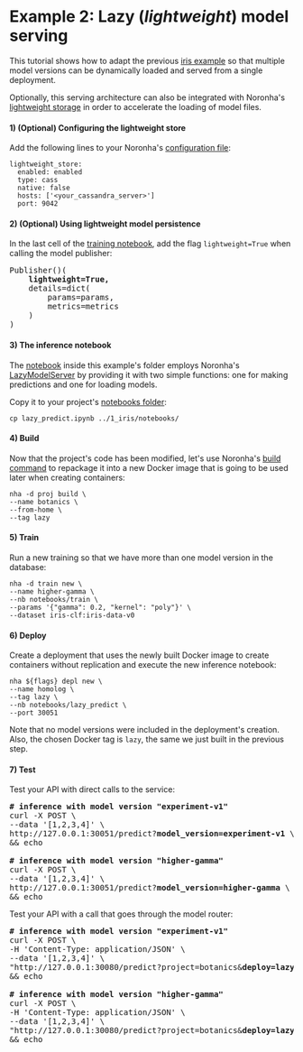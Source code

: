 
# Example 2: Lazy (*lightweight*) model serving

This tutorial shows how to adapt the previous [iris example](https://gitlab.eva.bot/asseteva/noronha-dataops/blob/master/examples/1_iris/)
so that multiple model versions can be dynamically loaded and served from a single deployment.

Optionally, this serving architecture can also be integrated with Noronha's [lightweight storage](https://noronha-dataops.readthedocs.io/en/latest/use_guide/configuration.html#lightweight-store)
in order to accelerate the loading of model files.

#### 1) (Optional) Configuring the lightweight store

Add the following lines to your Noronha's [configuration file](https://noronha-dataops.readthedocs.io/en/latest/use_guide/configuration.html#configuration-files):

```
lightweight_store:
  enabled: enabled
  type: cass
  native: false
  hosts: ['<your_cassandra_server>']
  port: 9042
```

#### 2) (Optional) Using lightweight model persistence

In the last cell of the [training notebook](https://gitlab.eva.bot/asseteva/noronha-dataops/blob/master/examples/1_iris/notebooks/train.ipynb),
add the flag `lightweight=True` when calling the model publisher:

<pre>
Publisher()(
    <b>lightweight=True,</b>
    details=dict(
        params=params,
        metrics=metrics
    )
)
</pre>

#### 3) The inference notebook

The [notebook](https://gitlab.eva.bot/asseteva/noronha-dataops/blob/master/examples/2_lazy/lw_predict.ipynb)
inside this example's folder employs Noronha's [LazyModelServer](https://noronha-dataops.readthedocs.io/en/latest/reference/toolkit.html#lazy-model-server)
by providing it with two simple functions: one for making predictions and one for loading models.

Copy it to your project's [notebooks folder](https://gitlab.eva.bot/asseteva/noronha-dataops/blob/master/examples/1_iris/notebooks/):

```
cp lazy_predict.ipynb ../1_iris/notebooks/
```

#### 4) Build

Now that the project's code has been modified, let's use Noronha's [build command](https://noronha-dataops.readthedocs.io/en/latest/reference/cli.html#build-command)
to repackage it into a new Docker image that is going to be used later when creating containers:

```
nha -d proj build \
--name botanics \
--from-home \
--tag lazy
```

#### 5) Train

Run a new training so that we have more than one model version in the database:

```
nha -d train new \
--name higher-gamma \
--nb notebooks/train \
--params '{"gamma": 0.2, "kernel": "poly"}' \
--dataset iris-clf:iris-data-v0
```

#### 6) Deploy

Create a deployment that uses the newly built Docker image to create containers
without replication and execute the new inference notebook: 

```
nha ${flags} depl new \
--name homolog \
--tag lazy \
--nb notebooks/lazy_predict \
--port 30051
```

Note that no model versions were included in the deployment's creation.
Also, the chosen Docker tag is `lazy`, the same we just built in the previous step.

#### 7) Test

Test your API with direct calls to the service:

<pre>
<b># inference with model version "experiment-v1"</b>
curl -X POST \
--data '[1,2,3,4]' \
http://127.0.0.1:30051/predict?<b>model_version=experiment-v1</b> \
&& echo

<b># inference with model version "higher-gamma"</b>
curl -X POST \
--data '[1,2,3,4]' \
http://127.0.0.1:30051/predict?<b>model_version=higher-gamma</b> \
&& echo
</pre>

Test your API with a call that goes through the model router:

<pre>
<b># inference with model version "experiment-v1"</b>
curl -X POST \
-H 'Content-Type: application/JSON' \
--data '[1,2,3,4]' \
"http://127.0.0.1:30080/predict?project=botanics&<b>deploy=lazy&model_version=experiment-v1</b>" \
&& echo

<b># inference with model version "higher-gamma"</b>
curl -X POST \
-H 'Content-Type: application/JSON' \
--data '[1,2,3,4]' \
"http://127.0.0.1:30080/predict?project=botanics&<b>deploy=lazy&model_version=higher-gamma</b>" \
&& echo
</pre>
